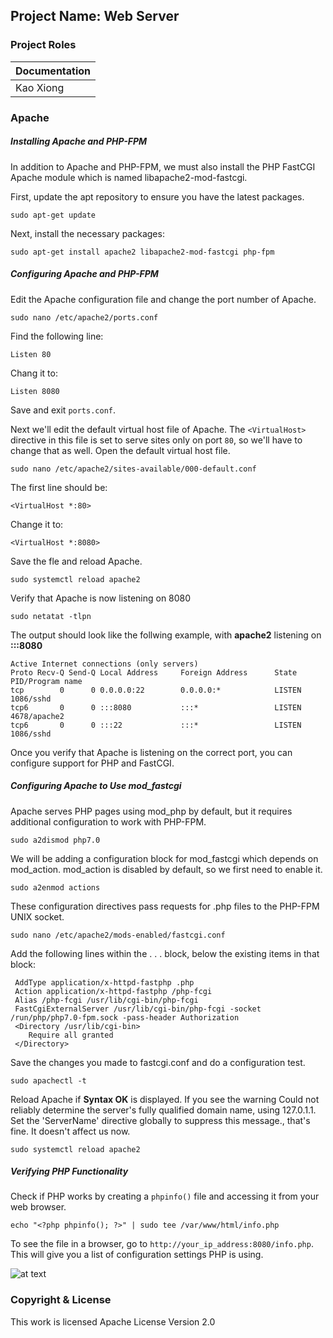 ## Project Name: Web Server

### Project Roles
| **Documentation** |
| ----------------- |
| Kao Xiong         |


### Apache 

##### Installing Apache and PHP-FPM
In addition to Apache and PHP-FPM, we must also install the PHP FastCGI Apache module which is named libapache2-mod-fastcgi.

First, update the apt repository to ensure you have the latest packages.
~~~shell
sudo apt-get update
~~~
Next, install the necessary packages:
~~~shell
sudo apt-get install apache2 libapache2-mod-fastcgi php-fpm
~~~

##### Configuring Apache and PHP-FPM
Edit the Apache configuration file and change the port number of Apache.
~~~shel
sudo nano /etc/apache2/ports.conf
~~~
Find the following line:
~~~shell
Listen 80
~~~
Chang it to: 
~~~shell
Listen 8080
~~~
Save and exit ```ports.conf```.

Next we'll edit the default virtual host file of Apache. The ```<VirtualHost>``` directive in this file is set to serve sites only on port ```80```, so we'll have to change that as well. Open the default virtual host file.

~~~shell
sudo nano /etc/apache2/sites-available/000-default.conf
~~~
The first line should be:
~~~shell
<VirtualHost *:80>
~~~
Change it to:
~~~shell
<VirtualHost *:8080>
~~~
Save the fle and reload Apache.
~~~shell
sudo systemctl reload apache2
~~~
Verify that Apache is now listening on 8080
~~~shell
sudo netatat -tlpn
~~~
The output should look like the follwing example, with **apache2** listening on **:::8080**
~~~shell
Active Internet connections (only servers)
Proto Recv-Q Send-Q Local Address     Foreign Address      State    PID/Program name
tcp        0      0 0.0.0.0:22        0.0.0.0:*            LISTEN   1086/sshd
tcp6       0      0 :::8080           :::*                 LISTEN   4678/apache2
tcp6       0      0 :::22             :::*                 LISTEN   1086/sshd
~~~
Once you verify that Apache is listening on the correct port, you can configure support for PHP and FastCGI.

##### Configuring Apache to Use mod_fastcgi
Apache serves PHP pages using mod_php by default, but it requires additional configuration to work with PHP-FPM.
~~~shell
sudo a2dismod php7.0
~~~
We will be adding a configuration block for mod_fastcgi which depends on mod_action. mod_action is disabled by default, so we first need to enable it.
~~~shell
sudo a2enmod actions
~~~
These configuration directives pass requests for .php files to the PHP-FPM UNIX socket.
~~~shell
sudo nano /etc/apache2/mods-enabled/fastcgi.conf
~~~
Add the following lines within the <IfModule mod_fastcgi.c> . . . </IfModule> block, below the existing items in that block:
~~~shell
 AddType application/x-httpd-fastphp .php
 Action application/x-httpd-fastphp /php-fcgi
 Alias /php-fcgi /usr/lib/cgi-bin/php-fcgi
 FastCgiExternalServer /usr/lib/cgi-bin/php-fcgi -socket /run/php/php7.0-fpm.sock -pass-header Authorization
 <Directory /usr/lib/cgi-bin>
    Require all granted
 </Directory>
~~~
Save the changes you made to fastcgi.conf and do a configuration test.
~~~shell
sudo apachectl -t
~~~
Reload Apache if **Syntax OK** is displayed. If you see the warning Could not reliably determine the server's fully qualified domain name, using 127.0.1.1. Set the 'ServerName' directive globally to suppress this message., that's fine. It doesn't affect us now.
~~~shell
sudo systemctl reload apache2
~~~

##### Verifying PHP Functionality

Check if PHP works by creating a ```phpinfo()``` file and accessing it from your web browser.

~~~shell
echo "<?php phpinfo(); ?>" | sudo tee /var/www/html/info.php
~~~

To see the file in a browser, go to ```http://your_ip_address:8080/info.php```. This will give you a list of configuration settings PHP is using.

![at text](N-Arctica-Web-Server/YbWDj9i.png)

### Copyright & License
 This work is licensed Apache License Version 2.0 
